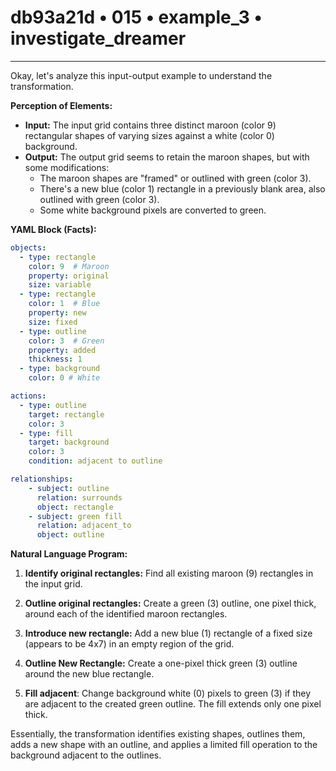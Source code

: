 # db93a21d • 015 • example_3 • investigate_dreamer

---
Okay, let's analyze this input-output example to understand the transformation.

**Perception of Elements:**

*   **Input:** The input grid contains three distinct maroon (color 9) rectangular shapes of varying sizes against a white (color 0) background.
*   **Output:** The output grid seems to retain the maroon shapes, but with some modifications:
    *   The maroon shapes are "framed" or outlined with green (color 3).
    *   There's a new blue (color 1) rectangle in a previously blank area, also outlined with green (color 3).
    *   Some white background pixels are converted to green.

**YAML Block (Facts):**



```yaml
objects:
  - type: rectangle
    color: 9  # Maroon
    property: original
    size: variable
  - type: rectangle
    color: 1  # Blue
    property: new
    size: fixed
  - type: outline
    color: 3  # Green
    property: added
    thickness: 1
  - type: background
    color: 0 # White

actions:
  - type: outline
    target: rectangle
    color: 3
  - type: fill
    target: background
    color: 3
    condition: adjacent to outline

relationships:
    - subject: outline
      relation: surrounds
      object: rectangle
    - subject: green fill
      relation: adjacent_to
      object: outline
```



**Natural Language Program:**

1.  **Identify original rectangles:** Find all existing maroon (9) rectangles in the input grid.

2.  **Outline original rectangles:** Create a green (3) outline, one pixel thick, around each of the identified maroon rectangles.

3.  **Introduce new rectangle:** Add a new blue (1) rectangle of a fixed size (appears to be 4x7) in an empty region of the grid.

4.  **Outline New Rectangle:** Create a one-pixel thick green (3) outline around the new blue rectangle.

5. **Fill adjacent**: Change background white (0) pixels to green (3) if they are adjacent to the created green outline. The fill extends only one pixel thick.

Essentially, the transformation identifies existing shapes, outlines them, adds a new shape with an outline, and applies a limited fill operation to the background adjacent to the outlines.

